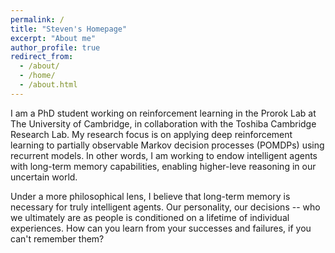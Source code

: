 ```yaml
---
permalink: /
title: "Steven's Homepage"
excerpt: "About me"
author_profile: true
redirect_from: 
  - /about/
  - /home/
  - /about.html
---
```


I am a PhD student working on reinforcement learning in the Prorok Lab at The University of Cambridge, in collaboration with the Toshiba Cambridge Research Lab. My research focus is on applying deep reinforcement learning to partially observable Markov decision processes (POMDPs) using recurrent models. In other words, I am working to endow intelligent agents with long-term memory capabilities, enabling higher-leve reasoning in our uncertain world.

Under a more philosophical lens, I believe that long-term memory is necessary for truly intelligent agents. Our personality, our decisions -- who we ultimately are as people is conditioned on a lifetime of individual experiences. How can you learn from your successes and failures, if you can't remember them?